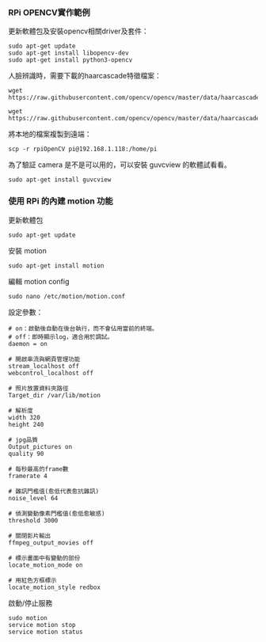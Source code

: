 ### RPi OPENCV實作範例

更新軟體包及安裝opencv相關driver及套件：
```
sudo apt-get update
sudo apt-get install libopencv-dev
sudo apt-get install python3-opencv
```

人臉辨識時，需要下載的haarcascade特徵檔案：
```
wget https://raw.githubusercontent.com/opencv/opencv/master/data/haarcascades/haarcascade_frontalface_default.xml

wget https://raw.githubusercontent.com/opencv/opencv/master/data/haarcascades/haarcascade_eye.xml
```

將本地的檔案複製到遠端：
```
scp -r rpiOpenCV pi@192.168.1.118:/home/pi
```
為了驗証 camera 是不是可以用的，可以安裝 guvcview 的軟體試看看。
```
sudo apt-get install guvcview
```
### 使用 RPi 的內建 motion 功能

更新軟體包
```
sudo apt-get update
```
安裝 motion
```
sudo apt-get install motion
```
編輯 motion config
```
sudo nano /etc/motion/motion.conf
```
設定參數：
```
# on：啟動後自動在後台執行，而不會佔用當前的終端。
# off：即時顯示log，適合用於調試。
daemon = on

# 開啟串流與網頁管理功能
stream_localhost off
webcontrol_localhost off

# 照片放置資料夾路徑
Target_dir /var/lib/motion

# 解析度
width 320
height 240

# jpg品質
Output_pictures on
quality 90

# 每秒最高的frame數
framerate 4

# 雜訊門檻值(愈低代表愈抗雜訊)
noise_level 64

# 偵測變動像素門檻值(愈低愈敏感)
threshold 3000

# 關閉影片輸出
ffmpeg_output_movies off

# 標示畫面中有變動的部份
locate_motion_mode on

# 用紅色方框標示
locate_motion_style redbox
```
啟動/停止服務
```
sudo motion
service motion stop
service motion status
```